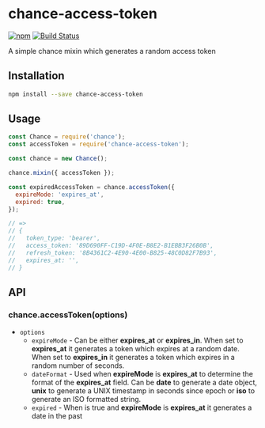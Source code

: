 # chance-access-token

[![npm](https://img.shields.io/npm/v/chance-access-token.svg?style=flat-square)](https://www.npmjs.com/package/chance-access-token)
[![Build Status](https://github.com/jonathansamines/chance-access-token/workflows/Node.js%20CI/badge.svg)](https://github.com/jonathansamines/chance-access-token/actions)

A simple chance mixin which generates a random access token

## Installation

```bash
npm install --save chance-access-token
```

## Usage

```js
const Chance = require('chance');
const accessToken = require('chance-access-token');

const chance = new Chance();

chance.mixin({ accessToken });

const expiredAccessToken = chance.accessToken({
  expireMode: 'expires_at',
  expired: true,
});

// =>
// {
//   token_type: 'bearer',
//   access_token: '89D690FF-C19D-4F0E-B8E2-B1EBB3F26B0B',
//   refresh_token: '8B4361C2-4E90-4E00-B825-48C0D82F7B93',
//   expires_at: '',
// }
```

## API

### chance.accessToken(options)

+ `options`
  + `expireMode` -  Can be either **expires_at** or **expires_in**. When set to **expires_at** it generates a token which expires at a random date. When set to **expires_in** it generates a token which expires in a random number of seconds.
  + `dateFormat` - Used when **expireMode** is **expires_at** to determine the format of the **expires_at** field. Can be **date** to generate a date object, **unix** to generate a UNIX timestamp in seconds since epoch or **iso** to generate an ISO formatted string.
  + `expired` - When is true and **expireMode** is **expires_at** it generates a date in the past
